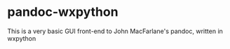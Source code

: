 pandoc-wxpython
===============

This is a very basic GUI front-end to John MacFarlane's pandoc, written in wxpython
